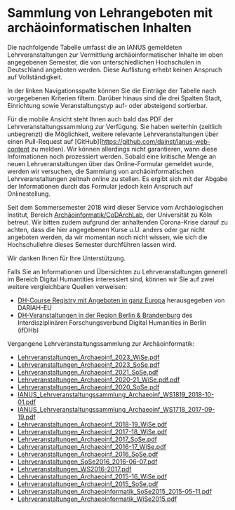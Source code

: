 # Sammlung von Lehrangeboten mit archäoinformatischen Inhalten

Die nachfolgende Tabelle umfasst die an IANUS gemeldeten Lehrveranstaltungen zur Vermittlung archäoinformatischer Inhalte im oben angegebenen Semester, die von
unterschiedlichen Hochschulen in Deutschland angeboten werden. Diese Auflistung erhebt keinen Anspruch auf Vollständigkeit.

In der linken Navigationsspalte können Sie die Einträge der Tabelle nach vorgegebenen Kriterien filtern. Darüber hinaus sind die drei Spalten Stadt,
Einrichtung sowie Veranstaltungstyp auf- oder absteigend sortierbar.

Für die mobile Ansicht steht Ihnen auch bald das PDF der Lehrveranstaltungssammlung zur Verfügung. Sie haben weiterhin (zeitlich unbegrenzt) die Möglichkeit,
weitere relevante Lehrveranstaltungen über einen Pull-Request auf [GitHub](https://github.com/dainst/ianus-web-content zu melden). Wir können allerdings nicht
garantieren, wann diese Informationen noch prozessiert werden. Sobald eine kritische Menge an neuen Lehrveranstaltungen über das Online-Formular gemeldet
wurde, werden wir versuchen, die Sammlung von archäoinformatischen Lehrveranstaltungen zeitnah online zu stellen. Es ergibt sich mit der Abgabe der
Informationen durch das Formular jedoch kein Anspruch auf Onlinestellung.

Seit dem Sommersemester 2018 wird dieser Service vom Archäologischen Institut,
Bereich [Archäoinformatik/CoDArchLab](https://archaeologie.phil-fak.uni-koeln.de/institut/fachgebiete/archaeoinformatik), der Universität zu Köln betreut. Wir
bitten zudem aufgrund der anhaltenden Corona-Krise darauf zu achten, dass die hier angegebenen Kurse u.U. anders oder gar nicht angeboten werden, da wir
momentan noch nicht wissen, wie sich die Hochschullehre dieses Semester durchführen lassen wird.

Wir danken Ihnen für Ihre Unterstützung.

Falls Sie an Informationen und Übersichten zu Lehrveranstaltungen generell im Bereich Digital Humantities interessiert sind, können wir Sie auf zwei weitere vergleichbare Quellen verweisen:

- [DH-Course Registry mit Angeboten in ganz Europa](https://dh-registry.de.dariah.eu/) herausgegeben von DARIAH-EU
- [DH-Veranstaltungen in der Region Berlin & Brandenburg](http://www.ifdhberlin.de/lehre/dh-lehrveranstaltungen-in-der-region) des Interdisziplinären Forschungsverbund Digital Humanities in Berlin (ifDHb)


Vergangene Lehrveranstaltungssammlung zur Archäoinformatik:
- [Lehrveranstaltungen_Archaeoinf_2023_WiSe.pdf](https://ianus-fdz.de/downloads/Lehrveranstaltungen_Archaeoinf_2023_SoSe.pdf)
- [Lehrveranstaltungen_Archaeoinf_2023_SoSe.pdf](https://github.com/dainst/ianus-web-content/files/12752831/Lehrveranstaltungen_Archaeoinf_2023_SoSe.pdf)
- [Lehrveranstaltungen_Archaeoinf_2021_SoSe.pdf](https://github.com/dainst/ianus-web-content/files/11040784/Lehrveranstaltungen_Archaeoinf_2021_SoSe.pdf)
- [Lehrveranstaltungen_Archaeoinf_2020-21_WiSe.pdf.pdf](https://github.com/dainst/ianus-web-content/files/11040783/Lehrveranstaltungen_Archaeoinf_2020-21_WiSe.pdf.pdf)
- [Lehrveranstaltungen_Archaeoinf_2020_SoSe.pdf](https://github.com/dainst/ianus-web-content/files/11040782/Lehrveranstaltungen_Archaeoinf_2020_SoSe.pdf)
- [IANUS_Lehrveranstaltungssammlung_Archaeoinf_WS1819_2018-10-01.pdf](https://github.com/dainst/ianus-web-content/files/11040774/IANUS_Lehrveranstaltungssammlung_Archaeoinf_WS1819_2018-10-01.pdf)
- [IANUS_Lehrveranstaltungssammlung_Archaeoinf_WS1718_2017-09-19.pdf](https://github.com/dainst/ianus-web-content/files/11040773/IANUS_Lehrveranstaltungssammlung_Archaeoinf_WS1718_2017-09-19.pdf)
- [Lehrveranstaltungen_Archaeoinf_2018-19_WiSe.pdf](https://github.com/dainst/ianus-web-content/files/11040781/Lehrveranstaltungen_Archaeoinf_2018-19_WiSe.pdf)
- [Lehrveranstaltungen_Archaeoinf_2017-18_WiSe.pdf](https://github.com/dainst/ianus-web-content/files/11040780/Lehrveranstaltungen_Archaeoinf_2017-18_WiSe.pdf)
- [Lehrveranstaltungen_Archaeoinf_2017_SoSe.pdf](https://github.com/dainst/ianus-web-content/files/11040779/Lehrveranstaltungen_Archaeoinf_2017_SoSe.pdf)
- [Lehrveranstaltungen_Archaeoinf_2016-17_WiSe.pdf](https://github.com/dainst/ianus-web-content/files/11040778/Lehrveranstaltungen_Archaeoinf_2016-17_WiSe.pdf)
- [Lehrveranstaltungen_Archaeoinf_2016_SoSe.pdf](https://github.com/dainst/ianus-web-content/files/11040777/Lehrveranstaltungen_Archaeoinf_2016_SoSe.pdf)
- [Lehrveranstaltungen_SoSe2016_2016-06-07.pdf](https://github.com/dainst/ianus-web-content/files/11040788/Lehrveranstaltungen_SoSe2016_2016-06-07.pdf)
- [Lehrveranstaltungen_WS2016-2017.pdf](https://github.com/dainst/ianus-web-content/files/11040789/Lehrveranstaltungen_WS2016-2017.pdf)
- [Lehrveranstaltungen_Archaeoinf_2015-16_WiSe.pdf](https://github.com/dainst/ianus-web-content/files/11040776/Lehrveranstaltungen_Archaeoinf_2015-16_WiSe.pdf)
- [Lehrveranstaltungen_Archaeoinf_2015_SoSe.pdf](https://github.com/dainst/ianus-web-content/files/11040775/Lehrveranstaltungen_Archaeoinf_2015_SoSe.pdf)
- [Lehrveranstaltungen_Archaeoinformatik_SoSe2015_2015-05-11.pdf](https://github.com/dainst/ianus-web-content/files/11040785/Lehrveranstaltungen_Archaeoinformatik_SoSe2015_2015-05-11.pdf)
- [Lehrveranstaltungen_Archaeoinformatik_WiSe2015.pdf](https://github.com/dainst/ianus-web-content/files/11040787/Lehrveranstaltungen_Archaeoinformatik_WiSe2015.pdf)

